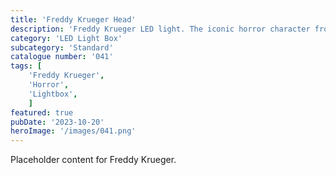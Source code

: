 ```yaml
---
title: 'Freddy Krueger Head'
description: 'Freddy Krueger LED light. The iconic horror character from the Nightmare on Elm street movie franchise. Comes with a Nightmare on Elm ST stand. '
category: 'LED Light Box'
subcategory: 'Standard'
catalogue number: '041'
tags: [
    'Freddy Krueger', 
    'Horror',
    'Lightbox', 
    ]
featured: true
pubDate: '2023-10-20'
heroImage: '/images/041.png'
---
```


Placeholder content for Freddy Krueger.